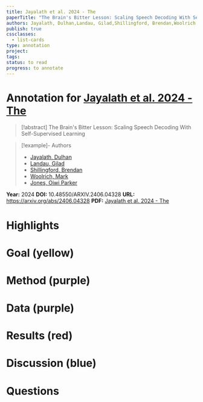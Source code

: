 ```yaml
---
title: Jayalath et al. 2024 - The
paperTitle: "The Brain's Bitter Lesson: Scaling Speech Decoding With Self-Supervised Learning"
authors: Jayalath, Dulhan,Landau, Gilad,Shillingford, Brendan,Woolrich, Mark,Jones, Oiwi Parker
publish: true
cssclasses:
  - list-cards
type: annotation
project:
tags:
status: to read
progress: to annotate
---
```

# Annotation for [Jayalath et al. 2024 - The](Papers/References/Jayalath%20et%20al.%202024%20-%20The)

> [!abstract] The Brain's Bitter Lesson: Scaling Speech Decoding With Self-Supervised Learning

> [!example]- Authors
> - [Jayalath, Dulhan](Jayalath%2C%20Dulhan)
> - [Landau, Gilad](Landau%2C%20Gilad)
> - [Shillingford, Brendan](Shillingford%2C%20Brendan)
> - [Woolrich, Mark](Woolrich%2C%20Mark)
> - [Jones, Oiwi Parker](Jones%2C%20Oiwi%20Parker)

**Year:** 2024
**DOI:** 10.48550/ARXIV.2406.04328
**URL:** https://arxiv.org/abs/2406.04328
**PDF:** [Jayalath et al. 2024 - The](Papers/PDFs/Jayalath%20et%20al.%202024%20-%20The%20Brain's%20Bitter%20Lesson%20Scaling%20Speech%20Decoding%20With%20Self-Supervised%20Learning.pdf)

# Highlights


# Goal (yellow)


# Method (purple)


# Data (purple)


# Results (red)


# Discussion (blue)


# Questions

